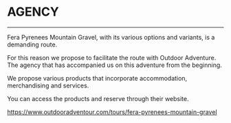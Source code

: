 # AGENCY

---

Fera Pyrenees Mountain Gravel, with its various options and variants, is a demanding route.

For this reason we propose to facilitate the route with Outdoor Adventure. The agency that has accompanied us on this adventure from the beginning.

We propose various products that incorporate accommodation, merchandising and services.

You can access the products and reserve through their website.

<https://www.outdooradventour.com/tours/fera-pyrenees-mountain-gravel>
